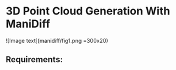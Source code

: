 # 3D Point Cloud Generation With ManiDiff
![Image text](manidiff/fig1.png =300x20)
## Requirements:
